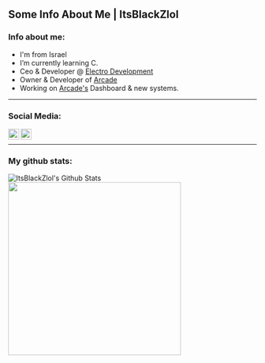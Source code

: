## Some Info About Me | ItsBlackZlol

### Info about me:
- I'm from Israel
- I’m currently learning C.
- Ceo & Developer @ [Electro Development](http://electrodev.xyz/)
- Owner & Developer of  [Arcade](https://discord.com/api/oauth2/authorize?client_id=932902125590151168&permissions=8&scope=bot)
- Working on [Arcade's](https://discord.com/api/oauth2/authorize?client_id=932902125590151168&permissions=8&scope=bot) Dashboard & new systems.
---

### Social Media:

[<img align="left" alt="codeSTACKr | Steam" width="22px" src="https://cdn.jsdelivr.net/npm/simple-icons@v3/icons/steam.svg" />][steam]
[<img align="left" alt="codeSTACKr | Discord" width="22px" src="https://cdn.jsdelivr.net/npm/simple-icons@v3/icons/discord.svg" />][discord]

<br/>

---

### My github stats:

<img align="left" alt="ItsBlackZlol's Github Stats" src="https://github-readme-stats.vercel.app/api?username=itsblackzlol&show_icons=true&hide_border=true&theme=synthwave" />
<img width="350" src="https://github-readme-stats.vercel.app/api/top-langs/?username=itsblackzlol&layout=compact&theme=synthwave" />

[steam]: https://steamcommunity.com/profiles/76561199132601388/
[discord]: https://discord.gg/XvEpJZBsAy
